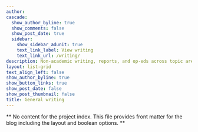 ```yaml
---
author:
cascade:
  show_author_byline: true
  show_comments: false
  show_post_date: true
  sidebar:
    show_sidebar_adunit: true
    text_link_label: View writing
    text_link_url: /writing/
description: Non-academic writing, reports, and op-eds across topic areas
layout: list-grid
text_align_left: false
show_author_byline: true
show_button_links: true
show_post_date: false
show_post_thumbnail: false
title: General writing
---
```


** No content for the project index. This file provides front matter for the blog including the layout and boolean options. **
